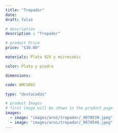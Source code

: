 ```yaml
---
title: "Trepador"
date: 
draft: false

# description
description : "Trepador"

# product Price
price: "$10.00"

materials: Plata 925 y microcubic

color: Plata y piedra

dimensions:

code: AMCU001

type: "destacados"

# product Images
# first image will be shown in the product page
images:
  - image: "images/aros/trepador/_9070539.jpeg"
  - image: "images/aros/trepador/_9070540.jpeg"
---
```


